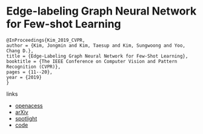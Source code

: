 # Edge-labeling Graph Neural Network for Few-shot Learning

```
@InProceedings{Kim_2019_CVPR,
author = {Kim, Jongmin and Kim, Taesup and Kim, Sungwoong and Yoo, Chang D.},
title = {Edge-Labeling Graph Neural Network for Few-Shot Learning},
booktitle = {The IEEE Conference on Computer Vision and Pattern Recognition (CVPR)},
pages = {11--20},
year = {2019}
}
```

links
- [openacess](http://openaccess.thecvf.com/content_CVPR_2019/html/Kim_Edge-Labeling_Graph_Neural_Network_for_Few-Shot_Learning_CVPR_2019_paper.html)
- [arXiv](https://128.84.21.199/abs/1905.01436)
- [spotlight](https://youtu.be/KHEknuuCz0E?t=304)
- [code](https://github.com/khy0809/fewshot-egnn)
